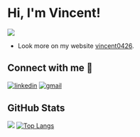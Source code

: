 # Hi, I'm Vincent! 
![](https://komarev.com/ghpvc/?username=vincent0426)
- Look more on my website [vincent0426](https://vincent0426.com/).

## Connect with me 🤝
<a href="https://www.linkedin.com/in/vincent0426/" target="blank"><img align="center" src="https://img.shields.io/badge/LinkedIn-0077B5?style=for-the-badge&logo=linkedin&logoColor=white" alt="linkedin"></a>
<a href="mailto:0426vincent@gmail.com" target="blank"><img align="center" src="https://img.shields.io/badge/Gmail-D14836?style=for-the-badge&logo=gmail&logoColor=white" alt="gmail"></a>

## GitHub Stats
![](https://github-profile-summary-cards.vercel.app/api/cards/profile-details?username=vincent0426&theme=transparent) 
[![Top Langs](https://stats-lyn2.vercel.app/api/top-langs/?username=vincent0426&hide=jupyter%20notebook&theme=transparent)](https://github.com/anuraghazra/github-readme-stats)
